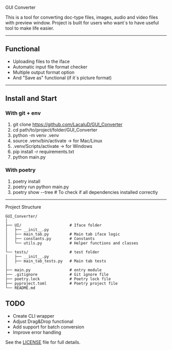 GUI Converter

This is a tool for converting doc-type files, images, audio and video files with preview window.
Project is built for users who want`s to have useful tool to make life easier.

---

## Functional
- Uploading files to the iface
- Automatic input file format checker
- Multiple output format option
- And "Save as" functional (if it`s picture format)

---

## Install and Start
### With git + env
1. git clone https://github.com/LacaluD/GUI_Converter
2. cd path/to/project/folder/GUI_Converter
3. python -m venv .venv
4. source .venv/bin/activate -> for Mac/Linux
4. .venv/Scripts/activate -> for Windows
5. pip install -r requirements.txt
6. python main.py

### With poetry
1. poetry install 
2. poetry run python main.py
3. poetry show --tree    # To check if all dependencies installed correctly

---

Project Structure
```text
GUI_Converter/
│
├── UI/                     # Iface folder
│   ├── __init__.py
│   ├── main_tab.py         # Main tab iface logic
│   ├── constants.py        # Constants
│   └── utils.py            # Helper functions and classes
│
└── tests/                  # test folder
│   ├── __init__.py
│   ├── main_tab_tests.py   # Main tab tests
│
├── main.py                 # entry module
├── .gitignore              # Git ignore file
├── poetry.lock             # Poetry lock file
├── pyproject.toml          # Poetry project file
└── README.md
```

## TODO
- Create CLI wrapper
- Adjust Drag&Drop functional
- Add support for batch conversion
- Improve error handling



See the [LICENSE](LICENSE) file for full details.
